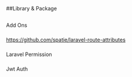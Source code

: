 ##Library & Package

##

Add Ons

###

<a href="https://github.com/spatie/laravel-route-attributes">https://github.com/spatie/laravel-route-attributes</a>

###

Laravel Permission

###

Jwt Auth
